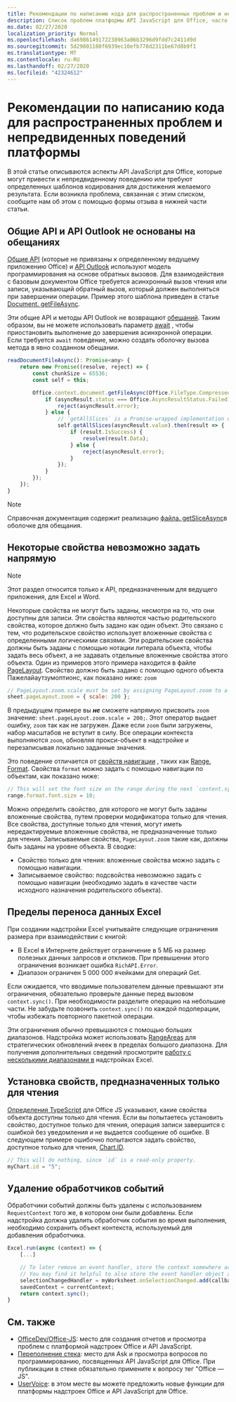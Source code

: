 ```yaml
---
title: Рекомендации по написанию кода для распространенных проблем и непредвиденных поведений платформы
description: Список проблем платформы API JavaScript для Office, часто встречающихся разработчиками.
ms.date: 02/27/2020
localization_priority: Normal
ms.openlocfilehash: da6986149172238963a06b3296d9fdd7c2411d9d
ms.sourcegitcommit: 5d29801180f6939ec10efb778d2311be67d8b9f1
ms.translationtype: MT
ms.contentlocale: ru-RU
ms.lasthandoff: 02/27/2020
ms.locfileid: "42324612"
---
```

# <a name="coding-guidance-for-common-issues-and-unexpected-platform-behaviors"></a>Рекомендации по написанию кода для распространенных проблем и непредвиденных поведений платформы

В этой статье описываются аспекты API JavaScript для Office, которые могут привести к непредвиденному поведению или требуют определенных шаблонов кодирования для достижения желаемого результата. Если возникла проблема, связанная с этим списком, сообщите нам об этом с помощью формы отзыва в нижней части статьи.

## <a name="common-apis-and-outlook-apis-are-not-promise-based"></a>Общие API и API Outlook не основаны на обещаниях

[Общие API](/javascript/api/office) (которые не привязаны к определенному ведущему приложению Office) и [API Outlook](/javascript/api/outlook) используют модель программирования на основе обратных вызовов. Для взаимодействия с базовым документом Office требуется асинхронный вызов чтения или записи, указывающий обратный вызов, который должен выполняться при завершении операции. Пример этого шаблона приведен в статье [Document. getFileAsync](/javascript/api/office/office.document#getfileasync-filetype--options--callback-).

Эти общие API и методы API Outlook не возвращают [обещаний](https://developer.mozilla.org/docs/Web/JavaScript/Reference/Global_Objects/Promise). Таким образом, вы не можете использовать параметр [await](https://developer.mozilla.org/docs/Web/JavaScript/Reference/Operators/await) , чтобы приостановить выполнение до завершения асинхронной операции. Если требуется `await` поведение, можно создать оболочку вызова метода в явно созданном обещании.

```js
readDocumentFileAsync(): Promise<any> {
    return new Promise((resolve, reject) => {
        const chunkSize = 65536;
        const self = this;

        Office.context.document.getFileAsync(Office.FileType.Compressed, { sliceSize: chunkSize }, (asyncResult) => {
            if (asyncResult.status === Office.AsyncResultStatus.Failed) {
                reject(asyncResult.error);
            } else {
                // `getAllSlices` is a Promise-wrapped implementation of File.getSliceAsync.
                self.getAllSlices(asyncResult.value).then(result => {
                    if (result.IsSuccess) {
                        resolve(result.Data);
                    } else {
                        reject(asyncResult.error);
                    }
                });
            }
        });
    });
}
```

> [!NOTE]
> Справочная документация содержит реализацию [файла. getSliceAsync](/javascript/api/office/office.file#getsliceasync-sliceindex--callback-)в оболочке для обещания.

## <a name="some-properties-cannot-be-set-directly"></a>Некоторые свойства невозможно задать напрямую

> [!NOTE]
> Этот раздел относится только к API, предназначенным для ведущего приложения, для Excel и Word.

Некоторые свойства не могут быть заданы, несмотря на то, что они доступны для записи. Эти свойства являются частью родительского свойства, которое должно быть задано как один объект. Это связано с тем, что родительское свойство использует вложенные свойства с определенными логическими связями. Эти родительские свойства должны быть заданы с помощью нотации литерала объекта, чтобы задать весь объект, а не задавать отдельные вложенные свойства этого объекта. Один из примеров этого примера находится в файле [PageLayout](/javascript/api/excel/excel.pagelayout). Свойство должно быть задано с помощью одного объекта Пажелайаутзумоптионс, как показано ниже: [](/javascript/api/excel/excel.pagelayoutzoomoptions) `zoom`

```js
// PageLayout.zoom.scale must be set by assigning PageLayout.zoom to a PageLayoutZoomOptions object.
sheet.pageLayout.zoom = { scale: 200 };
```

В предыдущем примере вы ***не*** сможете напрямую присвоить `zoom` значение: `sheet.pageLayout.zoom.scale = 200;`. Этот оператор выдает ошибку, `zoom` так как не загружен. Даже если `zoom` были загружены, набор масштабов не вступит в силу. Все операции контекста выполняются `zoom`, обновляя прокси-объект в надстройке и перезаписывая локально заданные значения.

Это поведение отличается от [свойств навигации](../excel/excel-add-ins-advanced-concepts.md#scalar-and-navigation-properties) , таких как [Range. Format](/javascript/api/excel/excel.range#format). Свойства `format` можно задать с помощью навигации по объектам, как показано ниже:

```js
// This will set the font size on the range during the next `content.sync()`.
range.format.font.size = 10;
```

Можно определить свойство, для которого не могут быть заданы вложенные свойства, путем проверки модификатора только для чтения. Все свойства, доступные только для чтения, могут иметь нередактируемые вложенные свойства, не предназначенные только для чтения. Записываемые свойства, `PageLayout.zoom` такие как, должны быть заданы на уровне объекта. В сводке:

- Свойство только для чтения: вложенные свойства можно задать с помощью навигации.
- Записываемое свойство: подсвойства невозможно задать с помощью навигации (необходимо задать в качестве части исходного назначения родительского объекта).

## <a name="excel-data-transfer-limits"></a>Пределы переноса данных Excel

При создании надстройки Excel учитывайте следующие ограничения размера при взаимодействии с книгой:

- В Excel в Интернете действует ограничение в 5 МБ на размер полезных данных запросов и откликов. При превышении этого ограничения возникает ошибка `RichAPI.Error`.
- Диапазон ограничен 5 000 000 ячейками для операций Get.

Если ожидается, что вводимые пользователем данные превышают эти ограничения, обязательно проверьте данные перед вызовом `context.sync()`. При необходимости разделите операцию на небольшие части. Не забудьте позвонить `context.sync()` по каждой подоперации, чтобы избежать повторного пакетной операции.

Эти ограничения обычно превышаются с помощью больших диапазонов. Надстройка может использовать [RangeAreas](/javascript/api/excel/excel.rangeareas) для стратегических обновлений ячеек в пределах большого диапазона. Для получения дополнительных сведений просмотрите [работу с несколькими диапазонами в](../excel/excel-add-ins-multiple-ranges.md) надстройках Excel.

## <a name="setting-read-only-properties"></a>Установка свойств, предназначенных только для чтения

[Определения TypeScript](referencing-the-javascript-api-for-office-library-from-its-cdn.md) для Office JS указывают, какие свойства объекта доступны только для чтения. Если вы попытаетесь установить свойство, доступное только для чтения, операция записи завершится с ошибкой без уведомления и не выдается сообщение об ошибке. В следующем примере ошибочно попытаются задать свойство, доступное только для чтения, [Chart.ID](/javascript/api/excel/excel.chart#id).

```js
// This will do nothing, since `id` is a read-only property.
myChart.id = "5";
```

## <a name="removing-event-handlers"></a>Удаление обработчиков событий

Обработчики событий должны быть удалены с использованием `RequestContext` того же, в котором они были добавлены. Если надстройка должна удалить обработчик события во время выполнения, необходимо сохранить объект контекста, используемый для добавления обработчика.

```js
Excel.run(async (context) => {
    [...]

    // To later remove an event handler, store the context somewhere accessible to the handler removal function.
    // You may find it helpful to also store the event handler object and associate it with the context.
    selectionChangedHandler = myWorksheet.onSelectionChanged.add(callback);
    savedContext = currentContext;
    return context.sync();
}
```

## <a name="see-also"></a>См. также

- [OfficeDev/Office-JS](https://github.com/OfficeDev/office-js/issues): место для создания отчетов и просмотра проблем с платформой надстроек Office и API JavaScript.
- [Переполнение стека](https://stackoverflow.com/questions/tagged/office-js): место для Ask и просмотра вопросов по программированию, посвященных API JavaScript для Office. При публикации в стеке обязательно примените к вопросу тег "Office — JS".
- [UserVoice](https://officespdev.uservoice.com/): в этом месте вы можете предложить новые функции для платформы надстроек Office и API JavaScript для Office.
